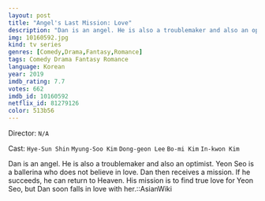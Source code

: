```yaml
---
layout: post
title: "Angel's Last Mission: Love"
description: "Dan is an angel. He is also a troublemaker and also an optimist. Yeon Seo is a ballerina who does not believe in love. Dan then receives a mission. If he succeeds, he can return to Heaven. His mission is to find true love for Yeon Seo, but Dan soon falls in love with her..."
img: 10160592.jpg
kind: tv series
genres: [Comedy,Drama,Fantasy,Romance]
tags: Comedy Drama Fantasy Romance 
language: Korean
year: 2019
imdb_rating: 7.7
votes: 662
imdb_id: 10160592
netflix_id: 81279126
color: 513b56
---
```

Director: `N/A`  

Cast: `Hye-Sun Shin` `Myung-Soo Kim` `Dong-geon Lee` `Bo-mi Kim` `In-kwon Kim` 

Dan is an angel. He is also a troublemaker and also an optimist. Yeon Seo is a ballerina who does not believe in love. Dan then receives a mission. If he succeeds, he can return to Heaven. His mission is to find true love for Yeon Seo, but Dan soon falls in love with her.::AsianWiki